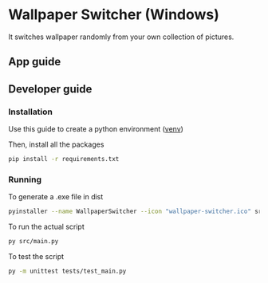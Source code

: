 # Wallpaper Switcher (Windows)

It switches wallpaper randomly from your own collection of pictures.

## App guide

## Developer guide

### Installation

Use this guide to create a python environment ([venv](https://docs.python.org/3/library/venv.html))

Then, install all the packages

```bash
pip install -r requirements.txt
```

### Running

To generate a .exe file in dist

```bash
pyinstaller --name WallpaperSwitcher --icon "wallpaper-switcher.ico" src/main.py
```

To run the actual script

```bash
py src/main.py
```

To test the script

```bash
py -m unittest tests/test_main.py
```

